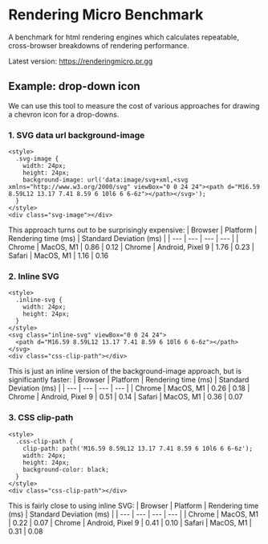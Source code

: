 # Rendering Micro Benchmark

A benchmark for html rendering engines which calculates repeatable, cross-browser breakdowns of rendering performance.

Latest version: https://renderingmicro.pr.gg

## Example: drop-down icon

We can use this tool to measure the cost of various approaches for drawing a chevron icon for a drop-downs.

### 1. SVG data url background-image
```
<style>
  .svg-image {
    width: 24px;
    height: 24px;
    background-image: url('data:image/svg+xml,<svg xmlns="http://www.w3.org/2000/svg" viewBox="0 0 24 24"><path d="M16.59 8.59L12 13.17 7.41 8.59 6 10l6 6 6-6z"></path></svg>');
  }
</style>
<div class="svg-image"></div>
```
This approach turns out to be surprisingly expensive:
| Browser | Platform | Rendering time (ms) | Standard Deviation (ms) |
| --- | --- | --- | --- |
| Chrome | MacOS, M1 | 0.86 | 0.12
| Chrome | Android, Pixel 9 | 1.76 | 0.23
| Safari | MacOS, M1 | 1.16 | 0.16

### 2. Inline SVG
```
<style>
  .inline-svg {
    width: 24px;
    height: 24px;
  }
</style>
<svg class="inline-svg" viewBox="0 0 24 24">
  <path d="M16.59 8.59L12 13.17 7.41 8.59 6 10l6 6 6-6z"></path>
</svg>
<div class="css-clip-path"></div>
```
This is just an inline version of the background-image approach, but is significantly faster:
| Browser | Platform | Rendering time (ms) | Standard Deviation (ms) |
| --- | --- | --- | --- |
| Chrome | MacOS, M1 | 0.26 | 0.18
| Chrome | Android, Pixel 9 | 0.51 | 0.14
| Safari | MacOS, M1 | 0.36 | 0.07


### 3. CSS clip-path
```
<style>
  .css-clip-path {
    clip-path: path('M16.59 8.59L12 13.17 7.41 8.59 6 10l6 6 6-6z');
    width: 24px;
    height: 24px;
    background-color: black;
  }
</style>
<div class="css-clip-path"></div>
```
This is fairly close to using inline SVG:
| Browser | Platform | Rendering time (ms) | Standard Deviation (ms) |
| --- | --- | --- | --- |
| Chrome | MacOS, M1 | 0.22 | 0.07
| Chrome | Android, Pixel 9 | 0.41 | 0.10
| Safari | MacOS, M1 | 0.31 | 0.08
